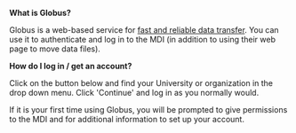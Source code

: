 
**What is Globus?**

Globus is a web-based service for
<a href="https://www.globus.org/data-transfer" target="_globus">
fast and reliable data transfer</a>.
You can use it to authenticate and log in to the MDI
(in addition to using their web page to move data files).

**How do I log in / get an account?**

Click on the button below and find your
University or organization in the drop down menu. Click
'Continue' and log in as you normally would.

If it is your first time using Globus, you will be prompted
to give permissions to the MDI and for additional
information to set up your account. 
